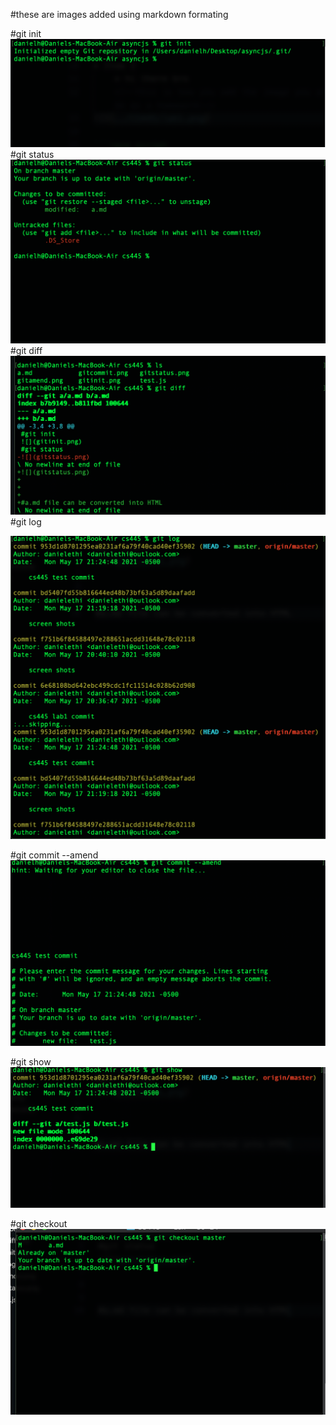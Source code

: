 #these are images added using markdown formating 

#git init
![image](gitinit.png)
#git status
![image](gitstatus.png)
#git diff
![image](gitdiff.png)
#git log

![image](gitlog.png)


#git commit --amend
![image](gitamend.png)

#git show
![image](gitshow.png)

#git checkout
![image](checkout.png)



